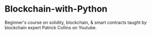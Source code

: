 # Blockchain-with-Python
Beginner's course on solidity, blockchain, &amp; smart contracts taught by blockchain expert Patrick Collins on Youtube. 
